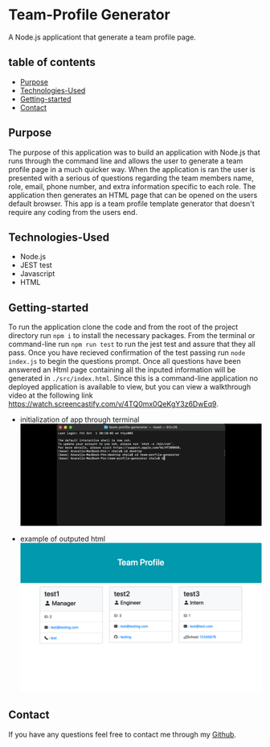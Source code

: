 # Team-Profile Generator
A Node.js applicationt that generate a team profile page.

## table of contents 
- [Purpose](#purpose)
- [Technologies-Used](#Technologies-Used)
- [Getting-started](#Getting-started)
- [Contact](#Contact)

## Purpose 
The purpose of this application was to build an application with Node.js that runs through the command line and allows the user to generate a team profile page in a much quicker way. When the application is ran the user is presented with a serious of questions regarding the team members name, role, email, phone number, and extra information specific to each role. The application then generates an HTML page that can be opened on the users default browser. This app is a team profile template generator that doesn't require any coding from the users end. 

## Technologies-Used
- Node.js 
- JEST test
- Javascript
- HTML

## Getting-started
To run the application clone the code and from the root of the project directory run `npm i` to install the necessary packages. From the terminal or command-line run `npm run test` to run the jest test and assure that they all pass. Once you have recieved confirmation of the test passing run `node index.js` to begin the questions prompt. Once all questions have been answered an Html page containing all the inputed information will be generated in `./src/index.html`. Since this is a command-line application no deployed application is available to view, but you can view a walkthrough video at the following link https://watch.screencastify.com/v/4TQ0mx0QeKgY3z6DwEq9.

- initialization of app through terminal
![](./src/team-profile.gif)

- example of outputed html
![](./src/team-profile.png)

## Contact
If you have any questions feel free to contact me through my [Github](https://github.com/Araceli4690).
